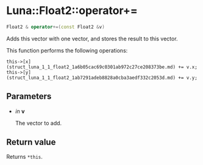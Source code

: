 # Luna::Float2::operator+=

```c++
Float2 & operator+=(const Float2 &v)
```

Adds this vector with one vector, and stores the result to this vector. 

This function performs the following operations: 
```
this->[x](struct_luna_1_1_float2_1a6b05cac69c0301ab972c27ce208373be.md) += v.x;
this->[y](struct_luna_1_1_float2_1ab7291adeb8828a0cba3aedf332c2053d.md) += v.y;
```


## Parameters
* *in* **v**

    The vector to add. 

## Return value
Returns `*this`. 

